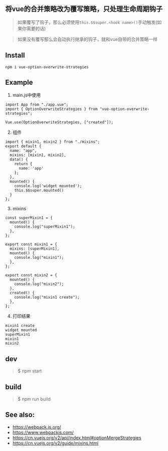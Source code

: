 ## 将vue的合并策略改为覆写策略，只处理生命周期钩子

> 如果覆写了钩子，那么必须使用`this.$$super.<hook name>()`手动触发(如果你需要的话)

> 如果没有覆写那么会自动执行继承的钩子，就和vue自带的合并策略一样

## Install
```
npm i vue-option-overwrite-strategies
```

## Example

1. main.js中使用
```
import App from "./app.vue";
import { OptionOverwriteStrategies } from "vue-option-overwrite-strategies";

Vue.use(OptionOverwriteStrategies, ["created"]);
```

2. 组件
```
import { mixin1, mixin2 } from "./mixins";
export default {
  name: "app",
  mixins: [mixin1, mixin2],
  data() {
    return {
      name: 'app'
    };
  },
  mounted() {
    console.log('widget mounted');
    this.$$super.mounted()
  }
};
```

3. mixins
```
const superMixin1 = {
  mounted() {
    console.log("superMixin1");
  },
};

export const mixin1 = {
  mixins: [superMixin1],
  mounted() {
    console.log("mixin1");
  },
};

export const mixin2 = {
  mounted() {
    console.log("mixin2");
  },
  created() {
    console.log("mixin1 create");
  },
};
```

4. 打印结果
```
mixin1 create
widget mounted
superMixin1
mixin1
mixin2
```

## dev
> $ npm start

## build
> $ npm run build


## See also:
- https://webpack.js.org/
- https://www.webpackjs.com/
- https://cn.vuejs.org/v2/api/index.html#optionMergeStrategies
- https://cn.vuejs.org/v2/guide/mixins.html
